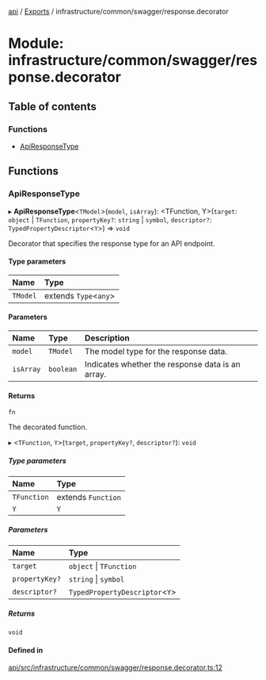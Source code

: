 [api](../README.md) / [Exports](../modules.md) / infrastructure/common/swagger/response.decorator

# Module: infrastructure/common/swagger/response.decorator

## Table of contents

### Functions

- [ApiResponseType](infrastructure_common_swagger_response_decorator.md#apiresponsetype)

## Functions

### ApiResponseType

▸ **ApiResponseType**\<`TModel`\>(`model`, `isArray`): \<TFunction, Y\>(`target`: `object` \| `TFunction`, `propertyKey?`: `string` \| `symbol`, `descriptor?`: `TypedPropertyDescriptor`\<`Y`\>) => `void`

Decorator that specifies the response type for an API endpoint.

#### Type parameters

| Name | Type |
| :------ | :------ |
| `TModel` | extends `Type`\<`any`\> |

#### Parameters

| Name | Type | Description |
| :------ | :------ | :------ |
| `model` | `TModel` | The model type for the response data. |
| `isArray` | `boolean` | Indicates whether the response data is an array. |

#### Returns

`fn`

The decorated function.

▸ \<`TFunction`, `Y`\>(`target`, `propertyKey?`, `descriptor?`): `void`

##### Type parameters

| Name | Type |
| :------ | :------ |
| `TFunction` | extends `Function` |
| `Y` | `Y` |

##### Parameters

| Name | Type |
| :------ | :------ |
| `target` | `object` \| `TFunction` |
| `propertyKey?` | `string` \| `symbol` |
| `descriptor?` | `TypedPropertyDescriptor`\<`Y`\> |

##### Returns

`void`

#### Defined in

[api/src/infrastructure/common/swagger/response.decorator.ts:12](https://github.com/No-Country/c16-58-t-typescript/blob/d2fd85f/api/src/infrastructure/common/swagger/response.decorator.ts#L12)
